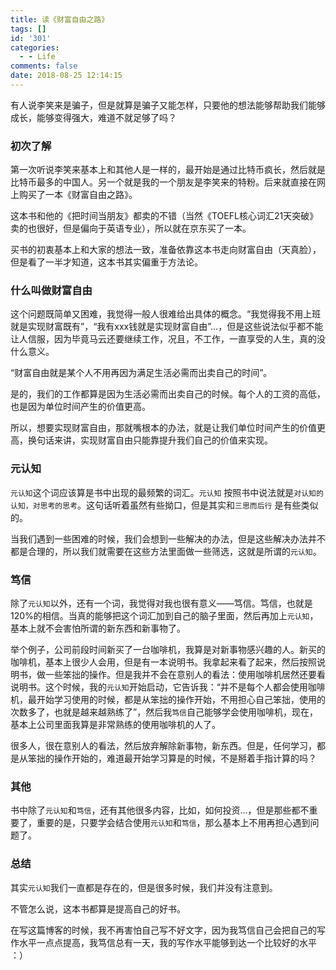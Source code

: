 ```yaml
---
title: 读《财富自由之路》
tags: []
id: '301'
categories:
  - - Life
comments: false
date: 2018-08-25 12:14:15
---
```


有人说李笑来是骗子，但是就算是骗子又能怎样，只要他的想法能够帮助我们能够成长，能够变得强大，难道不就足够了吗？

### 初次了解

第一次听说李笑来基本上和其他人是一样的，最开始是通过比特币疯长，然后就是比特币最多的中国人。另一个就是我的一个朋友是李笑来的特粉。后来就直接在网上购买了一本《财富自由之路》。

这本书和他的《把时间当朋友》都卖的不错（当然《TOEFL核心词汇21天突破》卖的也很好，但是偏向于英语专业），所以就在京东买了一本。

买书的初衷基本上和大家的想法一致，准备依靠这本书走向财富自由（天真脸），但是看了一半才知道，这本书其实偏重于方法论。

### 什么叫做财富自由

这个问题既简单又困难，我觉得一般人很难给出具体的概念。“我觉得我不用上班就是实现财富既有”，“我有xxx钱就是实现财富自由”...，但是这些说法似乎都不能让人信服，因为毕竟马云还要继续工作，况且，不工作，一直享受的人生，真的没什么意义。

“财富自由就是某个人不用再因为满足生活必需而出卖自己的时间”。

是的，我们的工作都算是因为生活必需而出卖自己的时候。每个人的工资的高低，也是因为单位时间产生的价值更高。

所以，想要实现财富自由，那就嘴根本的办法，就是让我们单位时间产生的价值更高，换句话来讲，实现财富自由只能靠提升我们自己的价值来实现。

### 元认知

`元认知`这个词应该算是书中出现的最频繁的词汇。`元认知` 按照书中说法就是`对认知的认知，对思考的思考`。这句话听着虽然有些拗口，但是其实和`三思而后行` 是有些类似的。

当我们遇到一些困难的时候，我们会想到一些解决的办法，但是这些解决办法并不都是合理的，所以我们就需要在这些方法里面做一些筛选，这就是所谓的`元认知`。

### 笃信

除了`元认知`以外，还有一个词，我觉得对我也很有意义——笃信。笃信，也就是120%的相信。当真的能够把这个词汇加到自己的脑子里面，然后再加上`元认知`，基本上就不会害怕所谓的新东西和新事物了。

举个例子，公司前段时间新买了一台咖啡机，我算是对新事物感兴趣的人。新买的咖啡机，基本上很少人会用，但是有一本说明书。我拿起来看了起来，然后按照说明书，做一些笨拙的操作。但是我并不会在意别人的看法：使用咖啡机居然还要看说明书。这个时候，我的`元认知`开始启动，它告诉我：“并不是每个人都会使用咖啡机，最开始学习使用的时候，都是从笨拙的操作开始，不用担心自己笨拙，使用的次数多了，也就是越来越熟练了”，然后我`笃信`自己能够学会使用咖啡机，现在，基本上公司里面我算是非常熟练的使用咖啡机的人了。

很多人，很在意别人的看法，然后放弃解除新事物，新东西。但是，任何学习，都是从笨拙的操作开始的，难道最开始学习算是的时候，不是掰着手指计算的吗？

### 其他

书中除了`元认知`和`笃信`，还有其他很多内容，比如，如何投资...，但是那些都不重要了，重要的是，只要学会结合使用`元认知`和`笃信`，那么基本上不用再担心遇到问题了。

### 总结

其实`元认知`我们一直都是存在的，但是很多时候，我们并没有注意到。

不管怎么说，这本书都算是提高自己的好书。

在写这篇博客的时候，我不再害怕自己写不好文字，因为我笃信自己会把自己的写作水平一点点提高，我笃信总有一天，我的写作水平能够到达一个比较好的水平 ：）